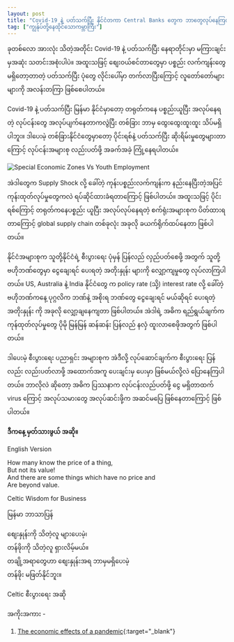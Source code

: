 ```yaml
---
layout: post
title: "Covid-19 နဲ့ ပတ်သက်ပြီး နိုင်ငံတကာ Central Banks တွေက ဘာတွေလုပ်နေကြလဲ  - The Covid-19 vs Central Banks around the World"
tag: ["ကျွန်ုပ်တို့နေထိုင်သောကမ္ဘာကြီး"]
---
```


ခုတစ်လော အားလုံး သိတဲ့အတိုင်း Covid-19 နဲ့ ပတ်သက်ပြီး နေရာတိုင်းမှာ မကြားချင်းမှအဆုံး သတင်းအစုံးပါပဲ။ အထူးသဖြင့် စျေးဝယ်စင်တာတွေမှာ ပစ္စည်း လက်ကျန်းတွေ  မရှိတော့တာတဲ့ ပတ်သက်ပြီး ပုံတွေ လိုင်းပေါ်မှာ တက်လာပြီးကြောင့် လူတော်တော်များများကို အလန်းတကြာ ဖြစ်စေပါတယ်။

Covid-19 နဲ့ ပတ်သက်ပြီး  မြန်မာ နိုင်ငံမှာတော့ တရုတ်ကနေ ပစ္စည်းယူပြီး အလုပ်နေရတဲ့ လုပ်ငန်းတွေ အလုပ်ပျက်နေတာကလွဲပြီး တစ်ခြား ဘာမှ ထွေးထွေးထူးထူး သိပ်မရှိပါဘူး။ ဒါပေးမဲ့ တစ်ခြားနိုင်ငံတွေမှာတော့ ပိုင်းရစ်နဲ့ ပတ်သက်ပြီး ဆိုးရိမ်းမှုတွေများတာကြောင့် လုပ်ငန်းအများစု လည်းပတ်ဖို့ အခက်အခဲ့ ကြုံ့နေရပါတယ်။

<!-- more -->


<img src="http://drive.google.com/uc?export=view&id=1G8dulPES9ftvzlh1wG8N2XyzotYP47D6" alt=" Special Economic Zones Vs Youth Employment">

အဲဒါတွေက Supply Shock လို့ ခေါ်တဲ့  ကုန်းပစ္စည်းလက်ကျန်းက နည်းနေပြီးတဲ့အပြင် ကုန်းထုတ်လုပ်မှုတွေကလဲ  ရပ်ဆိုင်ထားခံရတာကြောင့် ဖြစ်ပါတယ်။ အထူးသဖြင့် ပိုင်းရစ်ကြောင့် တရုတ်ကနေပစ္စည်း ယူပြီး အလုပ်လုပ်နေရတဲ့ စက်ရုံးအများစုက ပိတ်ထားရတာကြောင့် global supply chain တစ်ခုလုံး အခုလို  ခယက်ရိုက်ထပ်နေတာ ဖြစ်ပါတယ်။ 

နိုင်ငံအများစုက သူတို့နိုင်ငံရဲ့ စီးပွားရေး ပုံမှန် ပြန်လည် လှည်ပတ်စေဖို့ အတွက် သူတို့ ဗဟိုဘဏ်တွေမှာ  ငွေချေးရင် ပေးရတဲ့ အတိုးနှုန်း များကို လျှော့ကျမှုတွေ လုပ်လာကြပါတယ်။ US, Australia နဲ့ India  နိုင်ငံတွေ က policy rate (သို့) interest rate လို့ ခေါ်တဲ့ ဗဟိုဘဏ်ကနေ့ ပုဂ္ဂလိက ဘဏ်နဲ့ အစိုးရ ဘဏ်တွေ ငွေချေးရင် မယ်ဆိုရင် ပေးရတဲ့ အတိုးနှုန်း ကို အခုလို လျှော့ချနေကျတာ ဖြစ်ပါတယ်။ အဲဒါရဲ့ အဓိက ရည်ရွယ်ချက်က ကုန်ထုတ်လုပ်မှုတွေ ပိုမို မြန်မြန် ဆန်ဆန်း ပြန်လည် နလှံ ထူးလာစေဖိုအတွက် ဖြစ်ပါတယ်။

ဒါပေးမဲ့ စီးပွားရေး ပညာရှင်း အများစုက အဲဒီလို့ လုပ်ဆောင်ချက်က စီးပွားရေး ပြန်လည်း လည်းပတ်လာဖို့ အထောက်အကူ ပေးချင်းမှ ပေးမှာ ဖြစ်မယ်လို့လဲ ပြောနေကြပါတယ်။ ဘာလိုလဲ ဆိုတော့ အဓိက ပြဿနာက လုပ်ငန်းလည်ပတ်ဖို့ ငွေ မရှိတာထက် virus ကြောင့် အလုပ်သမားတွေ အလုပ်ဆင်းဖို့က အဆင်မပြေ ဖြစ်နေတာကြောင့် ဖြစ်ပါတယ်။


**ဒီကနေ့ မှတ်သားဖွယ် အဆို။**

 
English Version
 
How many know the price of a thing,<br />
But not its value!<br />
And there are some things which have no price and<br />
Are beyond value.<br />

Celtic Wisdom for Business
 
မြန်မာ ဘာသာပြန်

စျေးနှုန်းကို သိတဲ့လူ များပေးမဲ့၊ <br />
တန်ဖိုးကို သိတဲ့လူ ရှားလိမ့်မယ်။<br />
တချို့အရာတွေဟာ စျေးနှုန်းအရ ဘာမှမရှိပေးမဲ့<br />
တန်ဖိုး မဖြတ်နိုင်ဘူး။

Celtic စီးပွားရေး အဆို

အကိုးအကား - 

1. [The economic effects of a pandemic](https://mainlymacro.blogspot.com/2020/03/the-economic-effects-of-pandemic.html){:target="_blank"}
